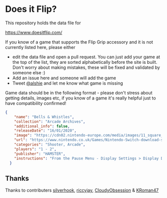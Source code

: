 # Does it Flip?

This repository holds the data file for

https://www.doesitflip.com/

If you know of a game that supports the Flip Grip accessory and it is not currently listed here, please either

- edit the data file and open a pull request. You can just add your game at the top of the list, they are sorted alphabetically before the site is built. Don't worry about making mistakes, these will be fixed and validated by someone else :)
- Add an issue here and someone will add the game
- Tweet [@alshie](https://twitter.com/Alshie) and let me know what game is missing

Game data should be in the following format - please don't stress about getting details, images etc, if you know of a game it's really helpful just to have compatibility confirmed!

```json
{
    "name": "Bells & Whistles",
    "collection": "Arcade Archives",
    "additional_info": false,
    "releaseDate": "16/01/2020",
    "image": "https://cdn02.nintendo-europe.com/media/images/11_square_images/games_18/nintendo_switch_download_software/SQ_NSwitchDS_ArcadeArchivesBellsAndWhistles.jpg",
    "url": "https://www.nintendo.co.uk/Games/Nintendo-Switch-download-software/Arcade-Archives-Bells-Whistles-1708133.html",
    "categories": "Shooter, Arcade",
    "players": "1 - 2",
    "publisher": "HAMSTER",
    "instructions": "From the Pause Menu - Display Settings > Display Direction"
  }
  ```

## Thanks

Thanks to contributers [silverhook](https://github.com/silverhook), [riccyjay](https://github.com/riccyjay), [CloudyObsession](https://twitter.com/CloudyObsession) & [KRoman47](https://github.com/KRoman47) 

